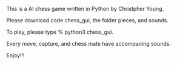 This is a AI chess game written in Python by Christpher Young.

Please download code chess_gui, the folder pieces, and sounds.

To play, please type
% python3 chess_gui.

Every move, capture, and chess mate have accompaning sounds.

Enjoy!!!
